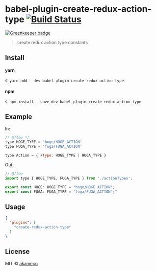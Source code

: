 # babel-plugin-create-redux-action-type [![Build Status](https://travis-ci.org/akameco/babel-plugin-create-redux-action-type.svg?branch=master)](https://travis-ci.org/akameco/babel-plugin-create-redux-action-type)

[![Greenkeeper badge](https://badges.greenkeeper.io/akameco/babel-plugin-create-redux-action-type.svg)](https://greenkeeper.io/)

> create redux action type constants


## Install

#### yarn

```
$ yarn add --dev babel-plugin-create-redux-action-type
```

#### npm

```
$ npm install --save-dev babel-plugin-create-redux-action-type
```

## Example

In:

```js
/* @flow */
type HOGE_TYPE = 'hoge/HOGE_ACTION'
type FUGA_TYPE = 'fuga/FUGA_ACTION'

type Action = { +type: HOGE_TYPE | HUGA_TYPE }
```

Out:

```js
// @flow
import type { HOGE_TYPE, FUGA_TYPE } from './actionTypes';

export const HOGE: HOGE_TYPE = 'hoge/HOGE_ACTION';
export const FUGA: FUGA_TYPE = 'fuga/FUGA_ACTION';"
```


## Usage

```json
{
  "plugins": [
    "create-redux-action-type"
  ]
}
```

## License

MIT © [akameco](http://akameco.github.io)

